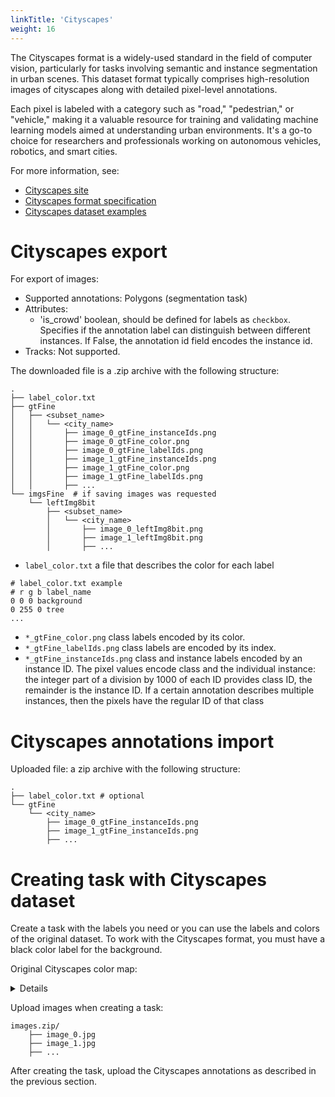```yaml
---
linkTitle: 'Cityscapes'
weight: 16
---
```


The Cityscapes format is a widely-used standard in the field of computer vision,
particularly for tasks involving semantic and instance segmentation in urban scenes.
This dataset format typically comprises high-resolution images of
cityscapes along with detailed pixel-level annotations.

Each pixel is labeled with a category such as "road," "pedestrian," or "vehicle," making
it a valuable resource for training and validating machine learning
models aimed at understanding urban environments. It's a go-to choice
for researchers and professionals working on autonomous vehicles,
robotics, and smart cities.

For more information, see:

- [Cityscapes site](https://www.cityscapes-dataset.com/login/)
- [Cityscapes format specification](https://github.com/mcordts/cityscapesScripts#the-cityscapes-dataset)
- [Cityscapes dataset examples](https://github.com/cvat-ai/datumaro/tree/v0.3/tests/assets/cityscapes_dataset)


# Cityscapes export

For export of images:

- Supported annotations: Polygons (segmentation task)
- Attributes:
  - 'is_crowd' boolean, should be defined for labels as `checkbox`.
    Specifies if the annotation label can distinguish between different instances.
    If False, the annotation id field encodes the instance id.
- Tracks: Not supported.


The downloaded file is a .zip archive with the following structure:

```
.
├── label_color.txt
├── gtFine
│   ├── <subset_name>
│   │   └── <city_name>
│   │       ├── image_0_gtFine_instanceIds.png
│   │       ├── image_0_gtFine_color.png
│   │       ├── image_0_gtFine_labelIds.png
│   │       ├── image_1_gtFine_instanceIds.png
│   │       ├── image_1_gtFine_color.png
│   │       ├── image_1_gtFine_labelIds.png
│   │       ├── ...
└── imgsFine  # if saving images was requested
    └── leftImg8bit
        ├── <subset_name>
        │   └── <city_name>
        │       ├── image_0_leftImg8bit.png
        │       ├── image_1_leftImg8bit.png
        │       ├── ...
```

- `label_color.txt` a file that describes the color for each label

```
# label_color.txt example
# r g b label_name
0 0 0 background
0 255 0 tree
...
```

- `*_gtFine_color.png` class labels encoded by its color.
- `*_gtFine_labelIds.png` class labels are encoded by its index.
- `*_gtFine_instanceIds.png` class and instance labels encoded
  by an instance ID. The pixel values encode class and the individual instance:
  the integer part of a division by 1000 of each ID provides class ID,
  the remainder is the instance ID. If a certain annotation describes multiple
  instances, then the pixels have the regular ID of that class

# Cityscapes annotations import

Uploaded file: a zip archive with the following structure:

```
.
├── label_color.txt # optional
└── gtFine
    └── <city_name>
        ├── image_0_gtFine_instanceIds.png
        ├── image_1_gtFine_instanceIds.png
        ├── ...
```

# Creating task with Cityscapes dataset

Create a task with the labels you need
or you can use the labels and colors of the original dataset.
To work with the Cityscapes format, you must have a black color label
for the background.

Original Cityscapes color map:

<details>

```JSON
[
    {"name": "unlabeled", "color": "#000000", "attributes": []},
    {"name": "egovehicle", "color": "#000000", "attributes": []},
    {"name": "rectificationborder", "color": "#000000", "attributes": []},
    {"name": "outofroi", "color": "#000000", "attributes": []},
    {"name": "static", "color": "#000000", "attributes": []},
    {"name": "dynamic", "color": "#6f4a00", "attributes": []},
    {"name": "ground", "color": "#510051", "attributes": []},
    {"name": "road", "color": "#804080", "attributes": []},
    {"name": "sidewalk", "color": "#f423e8", "attributes": []},
    {"name": "parking", "color": "#faaaa0", "attributes": []},
    {"name": "railtrack", "color": "#e6968c", "attributes": []},
    {"name": "building", "color": "#464646", "attributes": []},
    {"name": "wall", "color": "#66669c", "attributes": []},
    {"name": "fence", "color": "#be9999", "attributes": []},
    {"name": "guardrail", "color": "#b4a5b4", "attributes": []},
    {"name": "bridge", "color": "#966464", "attributes": []},
    {"name": "tunnel", "color": "#96785a", "attributes": []},
    {"name": "pole", "color": "#999999", "attributes": []},
    {"name": "polegroup", "color": "#999999", "attributes": []},
    {"name": "trafficlight", "color": "#faaa1e", "attributes": []},
    {"name": "trafficsign", "color": "#dcdc00", "attributes": []},
    {"name": "vegetation", "color": "#6b8e23", "attributes": []},
    {"name": "terrain", "color": "#98fb98", "attributes": []},
    {"name": "sky", "color": "#4682b4", "attributes": []},
    {"name": "person", "color": "#dc143c", "attributes": []},
    {"name": "rider", "color": "#ff0000", "attributes": []},
    {"name": "car", "color": "#00008e", "attributes": []},
    {"name": "truck", "color": "#000046", "attributes": []},
    {"name": "bus", "color": "#003c64", "attributes": []},
    {"name": "caravan", "color": "#00005a", "attributes": []},
    {"name": "trailer", "color": "#00006e", "attributes": []},
    {"name": "train", "color": "#005064", "attributes": []},
    {"name": "motorcycle", "color": "#0000e6", "attributes": []},
    {"name": "bicycle", "color": "#770b20", "attributes": []},
    {"name": "licenseplate", "color": "#00000e", "attributes": []}
]

```

</details>

Upload images when creating a task:

```
images.zip/
    ├── image_0.jpg
    ├── image_1.jpg
    ├── ...

```

After creating the task, upload the Cityscapes annotations as described
in the previous section.
